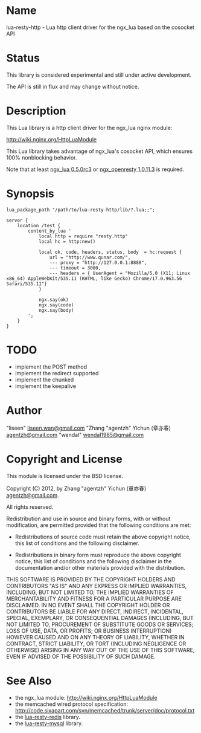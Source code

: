 Name
====

lua-resty-http - Lua http client driver for the ngx_lua based on the cosocket API

Status
======

This library is considered experimental and still under active development.

The API is still in flux and may change without notice.

Description
===========

This Lua library is a http client driver for the ngx_lua nginx module:

http://wiki.nginx.org/HttpLuaModule

This Lua library takes advantage of ngx_lua's cosocket API, which ensures
100% nonblocking behavior.

Note that at least [ngx_lua 0.5.0rc3](https://github.com/chaoslawful/lua-nginx-module/tags) or [ngx_openresty 1.0.11.3](http://openresty.org/#Download) is required.

Synopsis
========

    lua_package_path "/path/to/lua-resty-http/lib/?.lua;;";

    server {
        location /test {
            content_by_lua '
                local http = require "resty.http"
                local hc = http:new()

                local ok, code, headers, status, body  = hc:request {
                    url = "http://www.qunar.com/",
                    --- proxy = "http://127.0.0.1:8888",
                    --- timeout = 3000,
                    --- headers = { UserAgent = "Mozilla/5.0 (X11; Linux x86_64) AppleWebKit/535.11 (KHTML, like Gecko) Chrome/17.0.963.56 Safari/535.11"}
                }

                ngx.say(ok)
                ngx.say(code)
                ngx.say(body)
            ';
        }
    }

TODO
====

* implement the POST method
* implement the redirect supported
* implement the chunked
* implement the keepalive

Author
======

"liseen" <liseen.wan@gmail.com>
"Zhang "agentzh" Yichun (章亦春) <agentzh@gmail.com>
"wendal" <wendal1985@gmail.com>

Copyright and License
=====================

This module is licensed under the BSD license.

Copyright (C) 2012, by Zhang "agentzh" Yichun (章亦春) <agentzh@gmail.com>.

All rights reserved.

Redistribution and use in source and binary forms, with or without modification, are permitted provided that the following conditions are met:

* Redistributions of source code must retain the above copyright notice, this list of conditions and the following disclaimer.

* Redistributions in binary form must reproduce the above copyright notice, this list of conditions and the following disclaimer in the documentation and/or other materials provided with the distribution.

THIS SOFTWARE IS PROVIDED BY THE COPYRIGHT HOLDERS AND CONTRIBUTORS "AS IS" AND ANY EXPRESS OR IMPLIED WARRANTIES, INCLUDING, BUT NOT LIMITED TO, THE IMPLIED WARRANTIES OF MERCHANTABILITY AND FITNESS FOR A PARTICULAR PURPOSE ARE DISCLAIMED. IN NO EVENT SHALL THE COPYRIGHT HOLDER OR CONTRIBUTORS BE LIABLE FOR ANY DIRECT, INDIRECT, INCIDENTAL, SPECIAL, EXEMPLARY, OR CONSEQUENTIAL DAMAGES (INCLUDING, BUT NOT LIMITED TO, PROCUREMENT OF SUBSTITUTE GOODS OR SERVICES; LOSS OF USE, DATA, OR PROFITS; OR BUSINESS INTERRUPTION) HOWEVER CAUSED AND ON ANY THEORY OF LIABILITY, WHETHER IN CONTRACT, STRICT LIABILITY, OR TORT (INCLUDING NEGLIGENCE OR OTHERWISE) ARISING IN ANY WAY OUT OF THE USE OF THIS SOFTWARE, EVEN IF ADVISED OF THE POSSIBILITY OF SUCH DAMAGE.

See Also
========
* the ngx_lua module: http://wiki.nginx.org/HttpLuaModule
* the memcached wired protocol specification: http://code.sixapart.com/svn/memcached/trunk/server/doc/protocol.txt
* the [lua-resty-redis](https://github.com/agentzh/lua-resty-redis) library.
* the [lua-resty-mysql](https://github.com/agentzh/lua-resty-mysql) library.

